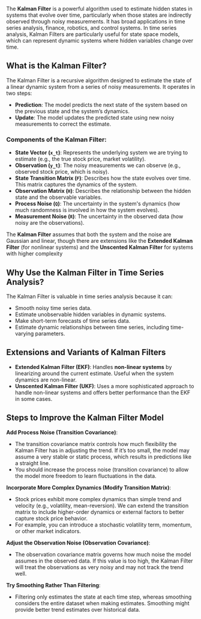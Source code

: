 The **Kalman Filter** is a powerful algorithm used to estimate hidden states in systems that evolve over time, particularly when those states are indirectly observed through noisy measurements. It has broad applications in time series analysis, finance, robotics, and control systems. In time series analysis, Kalman Filters are particularly useful for state space models, which can represent dynamic systems where hidden variables change over time.

## What is the Kalman Filter?

The Kalman Filter is a recursive algorithm designed to estimate the state of a linear dynamic system from a series of noisy measurements. It operates in two steps:

- **Prediction**: The model predicts the next state of the system based on the previous state and the system’s dynamics.
- **Update**: The model updates the predicted state using new noisy measurements to correct the estimate.

### Components of the Kalman Filter:

- **State Vector (`x_t`)**: Represents the underlying system we are trying to estimate (e.g., the true stock price, market volatility).
- **Observation (`y_t`)**: The noisy measurements we can observe (e.g., observed stock price, which is noisy).
- **State Transition Matrix (`F`)**: Describes how the state evolves over time. This matrix captures the dynamics of the system.
- **Observation Matrix (`H`)**: Describes the relationship between the hidden state and the observable variables.
- **Process Noise (`Q`)**: The uncertainty in the system's dynamics (how much randomness is involved in how the system evolves).
- **Measurement Noise (`R`)**: The uncertainty in the observed data (how noisy are the observations).

The **Kalman Filter** assumes that both the system and the noise are Gaussian and linear, though there are extensions like the **Extended Kalman Filter** (for nonlinear systems) and the **Unscented Kalman Filter** for systems with higher complexity

## Why Use the Kalman Filter in Time Series Analysis?

The Kalman Filter is valuable in time series analysis because it can:

- Smooth noisy time series data.
- Estimate unobservable hidden variables in dynamic systems.
- Make short-term forecasts of time series data.
- Estimate dynamic relationships between time series, including time-varying parameters.

## Extensions and Variants of Kalman Filters

- **Extended Kalman Filter (EKF)**: Handles **non-linear systems** by linearizing around the current estimate. Useful when the system dynamics are non-linear.
- **Unscented Kalman Filter (UKF)**: Uses a more sophisticated approach to handle non-linear systems and offers better performance than the EKF in some cases.

## Steps to Improve the Kalman Filter Model

**Add Process Noise (Transition Covariance)**:

- The transition covariance matrix controls how much flexibility the Kalman Filter has in adjusting the trend. If it’s too small, the model may assume a very stable or static process, which results in predictions like a straight line.
- You should increase the process noise (transition covariance) to allow the model more freedom to learn fluctuations in the data.

**Incorporate More Complex Dynamics (Modify Transition Matrix)**:

- Stock prices exhibit more complex dynamics than simple trend and velocity (e.g., volatility, mean-reversion). We can extend the transition matrix to include higher-order dynamics or external factors to better capture stock price behavior.
- For example, you can introduce a stochastic volatility term, momentum, or other market indicators.

**Adjust the Observation Noise (Observation Covariance)**:

- The observation covariance matrix governs how much noise the model assumes in the observed data. If this value is too high, the Kalman Filter will treat the observations as very noisy and may not track the trend well.

**Try Smoothing Rather Than Filtering**:

- Filtering only estimates the state at each time step, whereas smoothing considers the entire dataset when making estimates. Smoothing might provide better trend estimates over historical data.